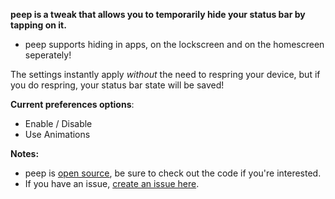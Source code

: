 **peep is a tweak that allows you to temporarily hide your status bar by tapping on it.**
- peep supports hiding in apps, on the lockscreen and on the homescreen seperately!

The settings instantly apply *without* the need to respring your device, but if you do respring, your status bar state will be saved!

**Current preferences options**:
- Enable / Disable
- Use Animations

**Notes:**
- peep is [open source](https://github.com/cbyrne/peep), be sure to check out the code if you're interested.
- If you have an issue, [create an issue here](https://github.com/cbyrne/peep/issues/new).
